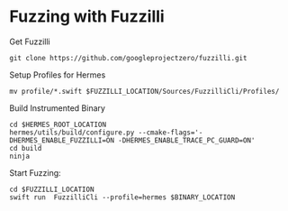 # Fuzzing with Fuzzilli

Get Fuzzilli
```shell
git clone https://github.com/googleprojectzero/fuzzilli.git
```

Setup Profiles for Hermes
```shell
mv profile/*.swift $FUZZILLI_LOCATION/Sources/FuzzilliCli/Profiles/
```

Build Instrumented Binary
```shell
cd $HERMES_ROOT_LOCATION
hermes/utils/build/configure.py --cmake-flags='-DHERMES_ENABLE_FUZZILLI=ON -DHERMES_ENABLE_TRACE_PC_GUARD=ON'
cd build
ninja
```

Start Fuzzing:
```shell
cd $FUZZILLI_LOCATION
swift run  FuzzilliCli --profile=hermes $BINARY_LOCATION
```
